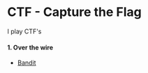 # CTF - Capture the Flag
I play CTF's

<h4>1. Over the wire </h4> 
<ul>
<li> <a href=https://github.com/Aravindhyox/CTF/blob/main/Over-the-wire/Bandit.md>Bandit</a> </li>
</ul>

